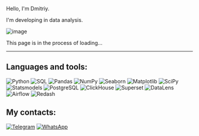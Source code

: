

Hello, I'm Dmitriy.

I'm developing in data analysis.


![image](https://user-images.githubusercontent.com/118052952/236897655-1d50a887-968a-41a6-a8b1-2622a34f83f4.png)




This page is in the process of loading...

-----------

Languages and tools: 
--------
![Python](https://img.shields.io/badge/-Python-blue)
![SQL](https://img.shields.io/badge/-SQL-blue)
![Pandas](https://img.shields.io/badge/-Pandas-blue)
![NumPy](https://img.shields.io/badge/-NumPy-blue)
![Seaborn](https://img.shields.io/badge/-Seaborn-blue)
![Matplotlib](https://img.shields.io/badge/-Matplotlib-blue)
![SciPy](https://img.shields.io/badge/-SciPy-blue)
![Statsmodels](https://img.shields.io/badge/-Statsmodels-blue)
![PostgreSQL](https://img.shields.io/badge/-PostgreSQL-blue)
![ClickHouse](https://img.shields.io/badge/-ClickHouse-blue)
![Superset](https://img.shields.io/badge/-Superset-blue)
![DataLens](https://img.shields.io/badge/-DataLens-blue)
![Airflow](https://img.shields.io/badge/-Airflow-blue)
![Redash](https://img.shields.io/badge/-Redash-blue)



My contacts:
--------
[![Telegram](https://img.shields.io/badge/Telegram-blue)](https://t.me/dmitriyarusov)
[![WhatsApp](https://img.shields.io/badge/WhatsApp-blue)](https://api.whatsapp.com/send/?phone=89118154869&text&type=phone_number&app_absent=0)
